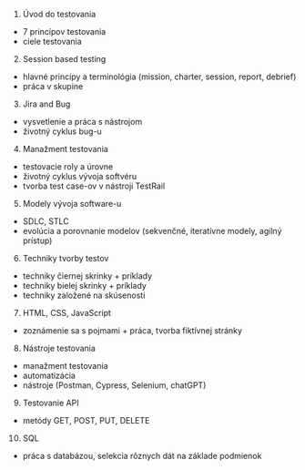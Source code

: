 1. Úvod do testovania
- 7 princípov testovania
- ciele testovania 

2. Session based testing
- hlavné princípy a terminológia (mission, charter, session, report, debrief)
- práca v skupine 

3. Jira and Bug
- vysvetlenie a práca s nástrojom
- životný cyklus bug-u

4. Manažment testovania 
- testovacie roly a úrovne
- životný cyklus vývoja softvéru
- tvorba test case-ov v nástroji TestRail

5. Modely vývoja software-u 
- SDLC, STLC
- evolúcia a porovnanie modelov (sekvenčné, iteratívne modely, agilný prístup)

6. Techniky tvorby testov
- techniky čiernej skrinky + príklady
- techniky bielej skrinky + príklady
- techniky založené na skúsenosti

7. HTML, CSS, JavaScript 
- zoznámenie sa s pojmami + práca, tvorba fiktívnej stránky

8. Nástroje testovania 
- manažment testovania
- automatizácia
- nástroje (Postman, Cypress, Selenium, chatGPT)

9. Testovanie API 
- metódy GET, POST, PUT, DELETE

10. SQL 
- práca s databázou, selekcia rôznych dát na základe podmienok